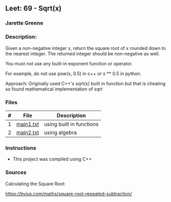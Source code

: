 ## Leet: 69 -  Sqrt(x)
### Jarette Greene
### Description:

Given a non-negative integer x, return the square root of x rounded down to the nearest integer. The returned integer should be non-negative as well.

You must not use any built-in exponent function or operator.

For example, do not use pow(x, 0.5) in c++ or x ** 0.5 in python.

Approach: Originally used C++'s sqrt(x) built in function but that is cheating so found mathematical implementation of sqrt

### Files

|   #   | File                       | Description                                                |
| :---: | -------------------------- | ---------------------------------------------------------- |
|   1   | [main1.txt](https://github.com/Jarette/4883-Prog-Tech/blob/main/Assignments/P88/main.txt)     |using built in functions                                             |
|   2   | [main2.txt](https://github.com/Jarette/4883-Prog-Tech/blob/main/Assignments/P88/main.txt)     |using algebra                                            |


### Instructions

- This project was compiled using C++

### Sources

Calculating the Square Root:

https://byjus.com/maths/square-root-repeated-subtraction/